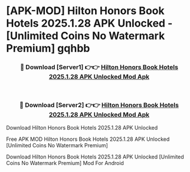 # [APK-MOD] Hilton Honors  Book Hotels 2025.1.28 APK Unlocked - [Unlimited Coins No Watermark Premium] gqhbb



<div align="center">
<h3>🔴 Download [Server1] 👉👉 <a href="https://momento.my/?title=Hilton_Honors__Book_Hotels_2025.1.28_APK_Unlocked">Hilton Honors  Book Hotels 2025.1.28 APK Unlocked Mod Apk</a></h3><br>

<h3>🔴 Download [Server2] 👉👉 <a href="https://momento.my/?title=Hilton_Honors__Book_Hotels_2025.1.28_APK_Unlocked">Hilton Honors  Book Hotels 2025.1.28 APK Unlocked Mod Apk</a></h3>
</div>



Download Hilton Honors  Book Hotels 2025.1.28 APK Unlocked 

Free APK MOD Hilton Honors  Book Hotels 2025.1.28 APK Unlocked [Unlimited Coins No Watermark Premium]

Download Hilton Honors  Book Hotels 2025.1.28 APK Unlocked [Unlimited Coins No Watermark Premium] Mod For Android
